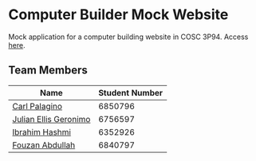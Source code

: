 # Computer Builder Mock Website
Mock application for a computer building website in COSC 3P94.
Access [here](https://fouzanabdullah.github.io/COSC-3P94-Stage-2/).

## Team Members
| Name | Student Number|
|------|---------------|
| [Carl Palagino](https://github.com/Palaginos) | 6850796 |
| [Julian Ellis Geronimo](https://github.com/Julellisg) | 6756597 |
| [Ibrahim Hashmi](https://github.com/ibhashmi) | 6352926 |
| [Fouzan Abdullah](https://github.com/FouzanAbdullah) | 6840797 |
